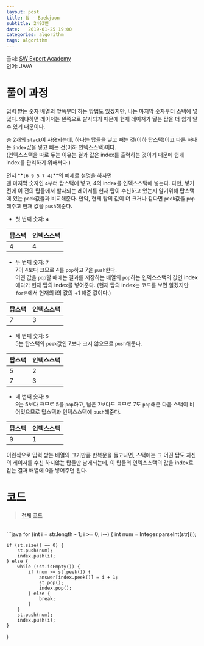 ```yaml
---
layout: post
title: 탑 - Baekjoon 
subtitle: 2493번
date:   2019-01-25 19:00
categories: algorithm
tags: algorithm
---
```

출처: [SW Expert Academy](https://www.acmicpc.net/problem/2493)  
언어: JAVA

# 풀이 과정
입력 받는 숫자 배열의 앞쪽부터 하는 방법도 있겠지만, 나는 마지막 숫자부터 스택에 넣었다. 왜냐하면 레이저는 왼쪽으로 발사되기 때문에 현재 레이저가 닿는 탑을 더 쉽게 알 수 있기 때문이다.  

총 2개의 `stack`이 사용되는데, 하나는 탑들을 넣고 빼는 것(이하 탑스택)이고 다른 하나는 `index`값을 넣고 빼는 것(이하 인덱스스택)이다.  
(인덱스스택을 따로 두는 이유는 결과 값은 index를 출력하는 것이기 때문에 쉽게 index를 관리하기 위해서다.)  

먼저 **`[6 9 5 7 4]`**의 예제로 설명을 하자면  
맨 마지막 숫자인 `4`부터 탑스택에 넣고, 4의 index를 인덱스스택에 넣는다. 다만, 넣기전에 이 전의 탑들에서 발사되는 레이저를 현재 탑이 수신하고 있는지 알기위해 탑스택에 있는 `peek`값들과 비교해준다. 만약, 현재 탑의 값이 더 크거나 같다면 `peek`값을 `pop`해주고 현재 값을 `push`해준다.

- 첫 번째 숫자: `4`

| 탑스택 | 인덱스스택 |
|--------|-----------|
|  4     |    4      |

- 두 번째 숫자: `7`  
7이 4보다 크므로 4를 `pop`하고 7을 `push`한다.  
어떤 값을 `pop`할 때에는 결과를 저장하는 배열의 `pop`하는 인덱스스택의 값인 index에다가 현재 탑의 index를 넣어준다. 
(현재 탑의 index는 코드를 보면 알겠지만 `for문`에서 현재의 i의 값의 +1 해준 값이다.)

| 탑스택 | 인덱스스택 |
|--------|-----------|
|  7     |    3      |

- 세 번째 숫자: `5`  
5는 탑스택의 `peek`값인 7보다 크지 않으므로 `push`해준다.

| 탑스택 | 인덱스스택 |
|--------|-----------|
|  5     |    2      |
|  7     |    3      |

- 네 번째 숫자: `9`  
9는 5보다 크므로 5를 `pop`하고, 남은 7보다도 크므로 7도 `pop`해준 다음 스택이 비어있으므로 탑스택과 인덱스스택에 `push`해준다.

| 탑스택 | 인덱스스택 |
|--------|-----------|
|  9     |    1      |

이런식으로 입력 받는 배열의 크기만큼 반복문을 돌고나면, 스택에는 그 어떤 탑도 자신의 레이저를 수신 하지않는 탑들만 남게되는데, 이 탑들의 인덱스스택의 값을 index로 같는 결과 배열에 0을 넣어주면 된다.

# 코드
> [전체 코드](https://github.com/soomin0328/Algorithm/blob/master/Algorithm/src/Baekjoon/%ED%83%91_2493.java)

<br>
```java
for (int i = str.length - 1; i >= 0; i--) {
    int num = Integer.parseInt(str[i]);

    if (st.size() == 0) {
		st.push(num);
		index.push(i);
	} else {
		while (!st.isEmpty()) {
			if (num >= st.peek()) {
				answer[index.peek()] = i + 1;
				st.pop();
				index.pop();
			} else {
				break;
			}
		}
		st.push(num);
		index.push(i);
	}
}
```